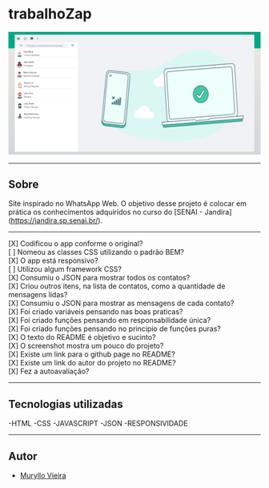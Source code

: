 # trabalhoZap

![](./img/Print.png)

---

## Sobre
Site  inspirado no WhatsApp Web.
O objetivo desse projeto é colocar em prática os conhecimentos adquiridos no curso do [SENAI - Jandira] (https://jandira.sp.senai.br/).

----

[X] Codificou o app conforme o original?<br>
[ ] Nomeou as classes CSS utilizando o padrão BEM?<br>
[X] O app está responsivo?<br>
[ ] Utilizou algum framework CSS?<br>
[X] Consumiu o JSON para mostrar todos os contatos?<br>
[X] Criou outros itens, na lista de contatos, como a quantidade de mensagens lidas?<br>
[X] Consumiu o JSON para mostrar as mensagens de cada contato?<br>
[X] Foi criado variáveis pensando nas boas praticas?<br>
[X] Foi criado funções pensando em responsabilidade única?<br>
[X] Foi criado funções pensando no principio de funções puras?<br>
[X] O texto do README é objetivo e sucinto?<br>
[X] O screenshot mostra um pouco do projeto?<br>
[X] Existe um link para o github page no README?<br>
[X] Existe um link do autor do projeto no README?<br>
[X] Fez a autoavaliação?<br>

----

## Tecnologias utilizadas 
-HTML
-CSS
-JAVASCRIPT
-JSON
-RESPONSIVIDADE

---
## Autor
- [Muryllo Vieira](https://github.com/muryllovieira)